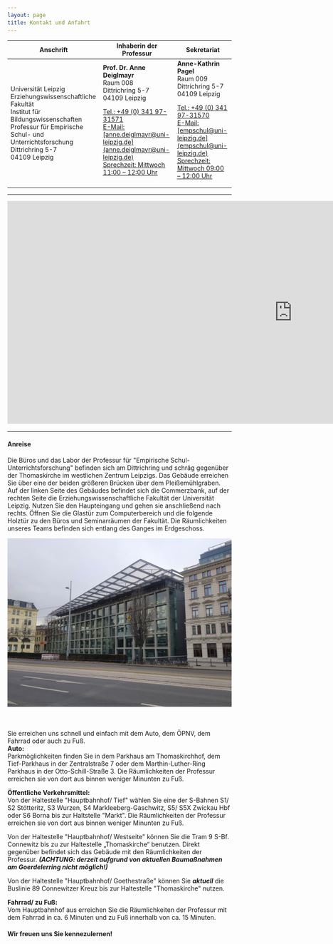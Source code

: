 ```yaml
---
layout: page
title: Kontakt und Anfahrt
---
```

<table>
  <thead>
    <tr>
      <th>Anschrift</th>
      <th>Inhaberin der Professur</th>
      <th>Sekretariat</th>
    </tr>
  </thead>
  <tbody>
    <tr>
      <td>Universität Leipzig<br>  
          Erziehungswissenschaftliche Fakult&auml;t<br>
          Institut f&uuml;r Bildungswissenschaften<br>
          Professur f&uuml;r Empirische Schul- und Unterrichtsforschung<br>
          Dittrichring 5-7<br>
          04109 Leipzig</td>
      <td><b>Prof. Dr. Anne Deiglmayr</b><br>
          Raum 008<br>
          Dittrichring 5-7<br>
          04109 Leipzig
          <p><u>Tel.:<u> +49 (0) 341 97-31571<br> 
          <u>E-Mail:<u> [anne.deiglmayr@uni-leipzig.de](anne.deiglmayr@uni-leipzig.de)<br>           <u>Sprechzeit:<u> Mittwoch 11:00 – 12:00 Uhr</p>
      <td><b>Anne-Kathrin Pagel</b><br>
          Raum 009<br>
          Dittrichring 5-7<br>
          04109 Leipzig
          <p><u>Tel.:<u> +49 (0) 341 97-31570<br>  
          <u>E-Mail:<u> [empschul@uni-leipzig.de](empschul@uni-leipzig.de)<br>  
          <u>Sprechzeit:<u> Mittwoch 09:00 – 12:00 Uhr</p>
      </td>
    </tr>
  </tbody>
</table> 

***

<iframe src="https://www.google.com/maps/embed?pb=!1m18!1m12!1m3!1d2372.2327579763164!2d12.373387629344208!3d51.33891480782422!2m3!1f0!2f0!3f0!3m2!1i1024!2i768!4f13.1!3m3!1m2!1s0x47a6f826e1d7ff6d%3A0xc2ce10d57bdf591!2sDittrichring%205%2C%2004109%20Leipzig!5e0!3m2!1sde!2sde!4v1591799658004!5m2!1sde!2sde" width="1280" height="500" frameborder="0" style="border:0;" allowfullscreen="" aria-hidden="false" tabindex="0"></iframe>

***
#### Anreise  

Die Büros und das Labor der Professur für "Empirische Schul- Unterrichtsforschung" befinden sich am Dittrichring und schräg gegenüber der Thomaskirche im westlichen Zentrum Leipzigs. Das Gebäude erreichen Sie über eine der beiden größeren Brücken über dem Pleißemühlgraben. Auf der linken Seite des Gebäudes befindet sich die Commerzbank, auf der rechten Seite die Erziehungswissenschaftliche Fakultät der Universität Leipzig. Nutzen Sie den Haupteingang und gehen sie anschließend nach rechts. Öffnen Sie die Glastür zum Computerbereich und die folgende Holztür zu den Büros und Seminarräumen der Fakultät. Die Räumlichkeiten unseres Teams befinden sich entlang des Ganges im Erdgeschoss.  

<div class="box alt">
    <div class="row 50% uniform">
		<div class="4u"><span class="image fit"><img src="assets/images/pic20.jpg" alt="" /></span></div>
		<div class="4u"><span class="image fit"><img src="assets/images/pic21.jpg" alt="" /></span></div>
		<div class="4u"><span class="image fit"><img src="assets/images/pic22.jpg" alt="" /></span></div>  
		
Sie erreichen uns schnell und einfach mit dem Auto, dem ÖPNV, dem Fahrrad oder auch zu Fuß.  
**Auto:**  
Parkmöglichkeiten finden Sie in dem Parkhaus am Thomaskirchhof, dem Tief-Parkhaus in der Zentralstraße 7 oder dem Marthin-Luther-Ring Parkhaus in der Otto-Schill-Straße 3. Die Räumlichkeiten der Professur erreichen sie von dort aus binnen weniger Minunten zu Fuß.  

**Öffentliche Verkehrsmittel:**  
Von der Haltestelle "Hauptbahnhof/ Tief" wählen Sie eine der S-Bahnen S1/ S2 Stötteritz, S3 Wurzen, S4 Markleeberg-Gaschwitz, S5/ S5X Zwickau Hbf oder S6 Borna bis zur Haltstelle "Markt". Die Räumlichkeiten der Professur erreichen sie von dort aus binnen weniger Minunten zu Fuß.  

Von der Haltestelle "Hauptbahnhof/ Westseite" können Sie die Tram 9 S-Bf. Connewitz bis zu zur Haltestelle „Thomaskirche“ benutzen. Direkt gegenüber befindet sich das Gebäude mit den Räumlichkeiten der Professur. ***(ACHTUNG: derzeit aufgrund von aktuellen Baumaßnahmen am Goerdelerring nicht möglich!)***  

Von der Haltestelle "Hauptbahnhof/ Goethestraße" können Sie ***aktuell*** die Buslinie 89 Connewitzer Kreuz bis zur Haltestelle "Thomaskirche" nutzen.  

**Fahrrad/ zu Fuß:**  
Vom Hauptbahnhof aus erreichen Sie die Räumlichkeiten der Professur mit dem Fahrrad in ca. 6 Minuten und zu Fuß innerhalb von ca. 15 Minuten.  


#### Wir freuen uns Sie kennezulernen!  